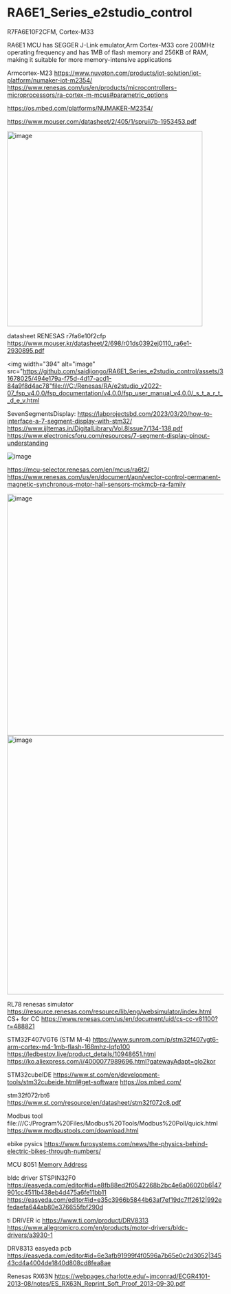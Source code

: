 # RA6E1_Series_e2studio_control

R7FA6E10F2CFM, Cortex-M33

RA6E1 MCU has SEGGER J-Link emulator,Arm Cortex-M33 core 200MHz operating frequency and  has 1MB of flash memory and 256KB of RAM, making it suitable for more memory-intensive applications


Armcortex-M23
https://www.nuvoton.com/products/iot-solution/iot-platform/numaker-iot-m2354/
https://www.renesas.com/us/en/products/microcontrollers-microprocessors/ra-cortex-m-mcus#parametric_options

https://os.mbed.com/platforms/NUMAKER-M2354/

https://www.mouser.com/datasheet/2/405/1/spruii7b-1953453.pdf

<img width="454" alt="image" src="https://github.com/saidijongo/RA6E1_Series_e2studio_control/assets/31678025/fab438c1-40e1-4471-97ff-c250c35a0d02">

datasheet RENESAS r7fa6e10f2cfp
https://www.mouser.kr/datasheet/2/698/r01ds0392ej0110_ra6e1-2930895.pdf



<img width="394" alt="image" src="https://github.com/saidijongo/RA6E1_Series_e2studio_control/assets/31678025/494e179a-f75d-4d17-acd1-84a9f8d4ac78"file:///C:/Renesas/RA/e2studio_v2022-07_fsp_v4.0.0/fsp_documentation/v4.0.0/fsp_user_manual_v4.0.0/_s_t_a_r_t__d_e_v.html

SevenSegmentsDisplay:
https://labprojectsbd.com/2023/03/20/how-to-interface-a-7-segment-display-with-stm32/
https://www.ijltemas.in/DigitalLibrary/Vol.8Issue7/134-138.pdf
https://www.electronicsforu.com/resources/7-segment-display-pinout-understanding


![image](https://github.com/saidijongo/RA6E1_Series_e2studio_control/assets/31678025/6ccf611d-1ddb-44f6-b140-26dfb88fba97)

https://mcu-selector.renesas.com/en/mcus/ra6t2/
https://www.renesas.com/us/en/document/apn/vector-control-permanent-magnetic-synchronous-motor-hall-sensors-mckmcb-ra-family

<img width="562" alt="image" src="https://github.com/saidijongo/RA6E1_Series_e2studio_control/assets/31678025/661317b6-262c-488c-83d3-c4211a2bc26d">
<img width="603" alt="image" src="https://github.com/saidijongo/RA6E1_Series_e2studio_control/assets/31678025/7775c718-f687-4fc8-ac6c-69f970b147ee">

RL78 renesas simulator
https://resource.renesas.com/resource/lib/eng/websimulator/index.html
CS+ for CC
https://www.renesas.com/us/en/document/uid/cs-cc-v81100?r=488821

STM32F407VGT6 (STM M-4)
https://www.sunrom.com/p/stm32f407vgt6-arm-cortex-m4-1mb-flash-168mhz-lqfp100
https://ledbestov.live/product_details/10948651.html
https://ko.aliexpress.com/i/4000077989696.html?gatewayAdapt=glo2kor

STM32cubeIDE
https://www.st.com/en/development-tools/stm32cubeide.html#get-software
https://os.mbed.com/

stm32f072rbt6
https://www.st.com/resource/en/datasheet/stm32f072c8.pdf

Modbus tool
file:///C:/Program%20Files/Modbus%20Tools/Modbus%20Poll/quick.html
https://www.modbustools.com/download.html

ebike pysics
https://www.furosystems.com/news/the-physics-behind-electric-bikes-through-numbers/

MCU 8051
[Memory Address](https://gcekbpatna.ac.in/assets/documents/lecturenotes/MPMC_module_4.pdf)

bldc driver  STSPIN32F0
https://easyeda.com/editor#id=e8fb88ed2f0542268b2bc4e6a06020b6|47901cc4511b438eb4d475a6fe11bb11
https://easyeda.com/editor#id=e35c3966b5844b63af7ef19dc7ff2612|992efedaefa644ab80e376655fbf290d

ti DRIVER ic
https://www.ti.com/product/DRV8313
https://www.allegromicro.com/en/products/motor-drivers/bldc-drivers/a3930-1

DRV8313 easyeda pcb
https://easyeda.com/editor#id=6e3afb91999f4f0596a7b65e0c2d3052|34543cd4a4004de1840d808cd8fea8ae

Renesas RX63N
https://webpages.charlotte.edu/~jmconrad/ECGR4101-2013-08/notes/ES_RX63N_Reprint_Soft_Proof_2013-09-30.pdf





